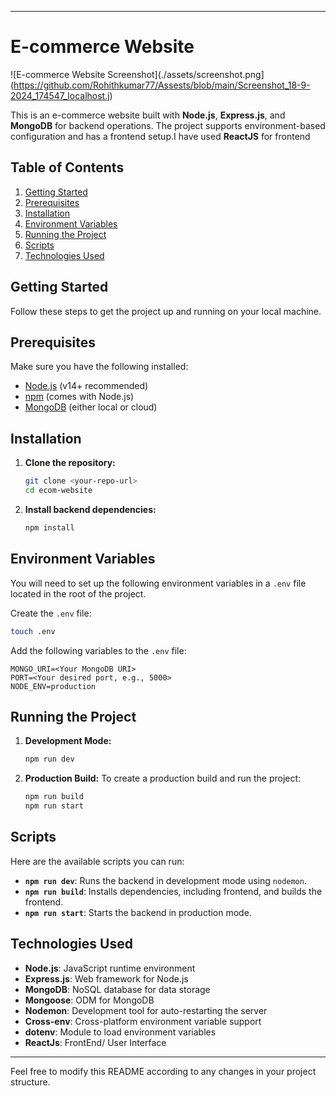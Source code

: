 
---

# E-commerce Website

![E-commerce Website Screenshot](./assets/screenshot.png](https://github.com/Rohithkumar77/Assests/blob/main/Screenshot_18-9-2024_174547_localhost.j)


This is an e-commerce website built with **Node.js**, **Express.js**, and **MongoDB** for backend operations. The project supports environment-based configuration and has a frontend setup.I have used **ReactJS** for frontend

## Table of Contents
1. [Getting Started](#getting-started)
2. [Prerequisites](#prerequisites)
3. [Installation](#installation)
4. [Environment Variables](#environment-variables)
5. [Running the Project](#running-the-project)
6. [Scripts](#scripts)
7. [Technologies Used](#technologies-used)

## Getting Started

Follow these steps to get the project up and running on your local machine.

## Prerequisites

Make sure you have the following installed:

- [Node.js](https://nodejs.org/) (v14+ recommended)
- [npm](https://www.npmjs.com/) (comes with Node.js)
- [MongoDB](https://www.mongodb.com/) (either local or cloud)

## Installation

1. **Clone the repository:**
   ```bash
   git clone <your-repo-url>
   cd ecom-website
   ```

2. **Install backend dependencies:**
   ```bash
   npm install
   ```


## Environment Variables

You will need to set up the following environment variables in a `.env` file located in the root of the project.

Create the `.env` file:

```bash
touch .env
```

Add the following variables to the `.env` file:

```plaintext
MONGO_URI=<Your MongoDB URI>
PORT=<Your desired port, e.g., 5000>
NODE_ENV=production
```

## Running the Project

1. **Development Mode:**
   ```bash
   npm run dev
   ```

2. **Production Build:**
   To create a production build and run the project:

   ```bash
   npm run build
   npm run start
   ```

## Scripts

Here are the available scripts you can run:

- **`npm run dev`**: Runs the backend in development mode using `nodemon`.
- **`npm run build`**: Installs dependencies, including frontend, and builds the frontend.
- **`npm run start`**: Starts the backend in production mode.

## Technologies Used

- **Node.js**: JavaScript runtime environment
- **Express.js**: Web framework for Node.js
- **MongoDB**: NoSQL database for data storage
- **Mongoose**: ODM for MongoDB
- **Nodemon**: Development tool for auto-restarting the server
- **Cross-env**: Cross-platform environment variable support
- **dotenv**: Module to load environment variables
- **ReactJs**: FrontEnd/ User Interface
---

Feel free to modify this README according to any changes in your project structure.
